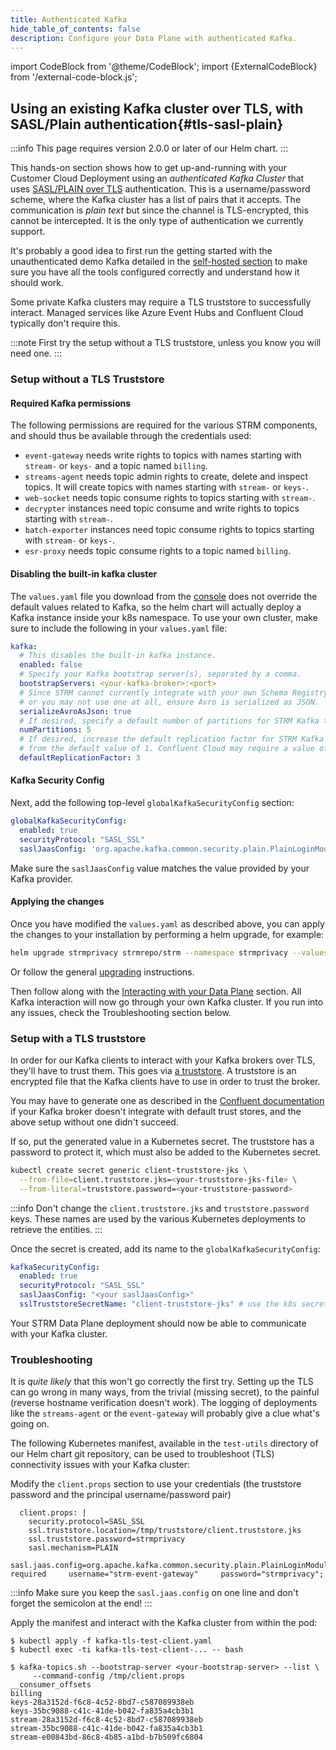 ```yaml
---
title: Authenticated Kafka
hide_table_of_contents: false
description: Configure your Data Plane with authenticated Kafka.
---
```


import CodeBlock from '@theme/CodeBlock';
import {ExternalCodeBlock} from '/external-code-block.js';

[sasl-plain]: https://docs.confluent.io/platform/current/kafka/authentication_sasl/authentication_sasl_plain.html

[kafka-ssl]: https://docs.confluent.io/platform/current/kafka/encryption.html#kafka-ssl-encryption
[installation-config]: https://console.strmprivacy.io/settings/installation

[keys-certs]: https://docs.confluent.io/platform/current/security/security_tutorial.html#generating-keys-certs

[upgrading]: docs/03-quickstart/05-ccd/99-updating.md

## Using an existing Kafka cluster over TLS, with SASL/Plain authentication{#tls-sasl-plain}

:::info
This page requires version 2.0.0 or later of our Helm chart.
:::

This hands-on section shows how to get up-and-running with your Customer Cloud Deployment using an _authenticated Kafka
Cluster_ that uses [SASL/PLAIN over TLS][sasl-plain] authentication.
This is a username/password scheme, where the
Kafka cluster has a list of pairs that it accepts. The communication is _plain
text_ but since the channel is TLS-encrypted, this cannot be intercepted.
It is the only type of authentication we currently support.

It's probably a good idea to first run the getting started with the unauthenticated demo Kafka detailed in
the [self-hosted section](./02-self-hosted/index.md) to make sure you have all the tools configured correctly and understand how
it should work.

Some private Kafka clusters may require a TLS truststore to successfully interact.
Managed services like Azure Event Hubs and Confluent Cloud typically don't require this.

:::note
First try the setup without a TLS truststore, unless you know you will need one.
:::

### Setup without a TLS Truststore

#### Required Kafka permissions

The following permissions are required for the various STRM components, and
should thus be available through the credentials used:

* `event-gateway` needs write rights to topics with names starting with `stream-` or `keys-` and a
  topic named `billing`.
* `streams-agent` needs topic admin rights to create, delete and inspect topics. It will create topics with names
  starting with `stream-` or `keys-`.
* `web-socket` needs topic consume rights to topics starting with `stream-`.
* `decrypter` instances need topic consume and write rights to topics starting with `stream-`.
* `batch-exporter` instances need topic consume rights to topics starting with `stream-` or `keys-`.
* `esr-proxy` needs topic consume rights to a topic named `billing`.

#### Disabling the built-in kafka cluster

The `values.yaml` file you download from the [console][installation-config] does not override the default values related to Kafka, so the helm chart
will actually deploy a Kafka instance inside your k8s namespace. 
To use your own cluster, make sure to include the following in your `values.yaml` file:

```yaml
kafka:
  # This disables the built-in kafka instance.
  enabled: false
  # Specify your Kafka bootstrap server(s), separated by a comma.
  bootstrapServers: <your-kafka-broker>:<port>
  # Since STRM cannot currently integrate with your own Schema Registry, 
  # or you may not use one at all, ensure Avro is serialized as JSON. 
  serializeAvroAsJson: true
  # If desired, specify a default number of partitions for STRM Kafka topics.
  numPartitions: 5
  # If desired, increase the default replication factor for STRM Kafka topics
  # from the default value of 1. Confluent Cloud may require a value of 3.
  defaultReplicationFactor: 3
```

#### Kafka Security Config

Next, add the following top-level `globalKafkaSecurityConfig` section:

```yaml
globalKafkaSecurityConfig:
  enabled: true
  securityProtocol: "SASL_SSL"
  saslJaasConfig: 'org.apache.kafka.common.security.plain.PlainLoginModule required username="<your-username>" password="<your password>";'
```

Make sure the `saslJaasConfig` value matches the value provided by your Kafka
provider. 

#### Applying the changes

Once you have modified the `values.yaml` as described above, you can apply the
changes to your installation by performing a helm upgrade, for example:

```bash
helm upgrade strmprivacy strmrepo/strm --namespace strmprivacy --values values.yaml
```

Or follow the general [upgrading][upgrading] instructions.

Then follow along with the [Interacting with your Data Plane](#interacting) section.
All Kafka interaction will now go through your own Kafka cluster. If you
run into any issues, check the Troubleshooting section below.

### Setup with a TLS truststore

In order for our Kafka clients to interact with your Kafka brokers over TLS, they'll have to trust them. This goes via
[a truststore][kafka-ssl]. A truststore is an encrypted file that the Kafka
clients have to use in order to trust the broker. 

You may have to generate one as described in the [Confluent documentation][keys-certs]
if your Kafka broker doesn't integrate with default trust stores, and the
above setup without one didn't succeed.

If so, put the generated value in a Kubernetes secret. The truststore has a
password to protect it, which must also be added to the Kubernetes secret.

```bash
kubectl create secret generic client-truststore-jks \
  --from-file=client.truststore.jks=<your-truststore-jks-file> \
  --from-literal=truststore.password=<your-truststore-password>
```

:::info
Don't change the `client.truststore.jks` and `truststore.password` keys. 
These names are used by the various Kubernetes deployments to retrieve the entities.
:::

Once the secret is created, add its name to the `globalKafkaSecurityConfig`:

```yaml
kafkaSecurityConfig:
  enabled: true
  securityProtocol: "SASL_SSL"
  saslJaasConfig: "<your saslJaasConfig>"
  sslTruststoreSecretName: "client-truststore-jks" # use the k8s secret name you created.
```

Your STRM Data Plane deployment should now be able to communicate with your
Kafka cluster.

### Troubleshooting

It is _quite likely_ that this won't go correctly the first try. Setting up the TLS can go wrong in many ways, from the
trivial (missing secret), to the painful (reverse hostname verification doesn't work). The logging of deployments like
the `streams-agent` or the `event-gateway` will probably give a clue what's going on.

The following Kubernetes manifest, available in the `test-utils` directory
of our Helm chart git repository, can be used to troubleshoot (TLS) connectivity
issues with your Kafka cluster:

<ExternalCodeBlock
url="https://raw.githubusercontent.com/strmprivacy/data-plane-helm-chart/master/test-utils/kafka-tls-client.yaml"
title="kafka-tls-client.yaml"
lang="yaml"
/>

Modify the `client.props` section to use your credentials (the truststore password and the principal username/password
pair)

```properties showLineNumbers
  client.props: |
    security.protocol=SASL_SSL
    ssl.truststore.location=/tmp/truststore/client.truststore.jks
    ssl.truststore.password=strmprivacy
    sasl.mechanism=PLAIN
    sasl.jaas.config=org.apache.kafka.common.security.plain.PlainLoginModule required     username="strm-event-gateway"     password="strmprivacy";
```

:::info
Make sure you keep the `sasl.jaas.config` on one line and don't forget the semicolon at the end!
:::

Apply the manifest and interact with the Kafka cluster from within the pod:

```
$ kubectl apply -f kafka-tls-test-client.yaml
$ kubectl exec -ti kafka-tls-test-client-... -- bash

$ kafka-topics.sh --bootstrap-server <your-bootstrap-server> --list \
     --command-config /tmp/client.props
__consumer_offsets
billing
keys-28a3152d-f6c8-4c52-8bd7-c587089938eb
keys-35bc9088-c41c-41de-b042-fa835a4cb3b1
stream-28a3152d-f6c8-4c52-8bd7-c587089938eb
stream-35bc9088-c41c-41de-b042-fa835a4cb3b1
stream-e00843bd-86c8-4b85-a1bd-b7b509fc6804
```
